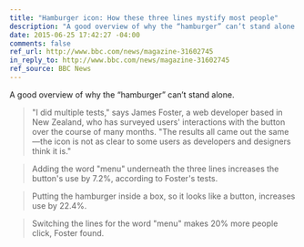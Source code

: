 ```yaml
---
title: "Hamburger icon: How these three lines mystify most people"
description: "A good overview of why the “hamburger” can’t stand alone."
date: 2015-06-25 17:42:27 -04:00
comments: false
ref_url: http://www.bbc.com/news/magazine-31602745
in_reply_to: http://www.bbc.com/news/magazine-31602745
ref_source: BBC News
---
```


A good overview of why the “hamburger” can’t stand alone.

> "I did multiple tests," says James Foster, a web developer based in New Zealand, who has surveyed users' interactions with the button over the course of many months. "The results all came out the same—the icon is not as clear to some users as developers and designers think it is."

> Adding the word "menu" underneath the three lines increases the button's use by 7.2%, according to Foster's tests.

> Putting the hamburger inside a box, so it looks like a button, increases use by 22.4%.

> Switching the lines for the word "menu" makes 20% more people click, Foster found.